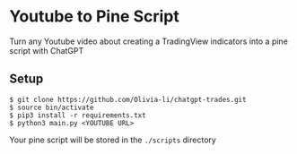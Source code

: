 # Youtube to Pine Script
Turn any Youtube video about creating a TradingView indicators into a pine script with ChatGPT

## Setup
```
$ git clone https://github.com/Olivia-li/chatgpt-trades.git
$ source bin/activate
$ pip3 install -r requirements.txt
$ python3 main.py <YOUTUBE URL>
```

Your pine script will be stored in the `./scripts` directory